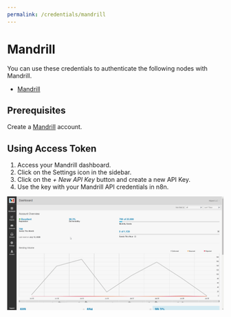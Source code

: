 ```yaml
---
permalink: /credentials/mandrill
---
```


# Mandrill

You can use these credentials to authenticate the following nodes with Mandrill.
- [Mandrill](../../nodes-library/nodes/Mandrill/README.md)

## Prerequisites

Create a [Mandrill](https://mandrillapp.com/login/) account.

## Using Access Token

1. Access your Mandrill dashboard.
2. Click on the Settings icon in the sidebar.
3. Click on the *+ New API Key* button and create a new API Key.
4. Use the key with your Mandrill API credentials in n8n.

![Getting Mandrill credentials](./using-api-key.gif)
